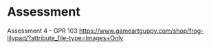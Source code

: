 # Assessment
Assessment 4 - GPR 103
https://www.gameartguppy.com/shop/frog-lilypad/?attribute_file-type=Images+Only